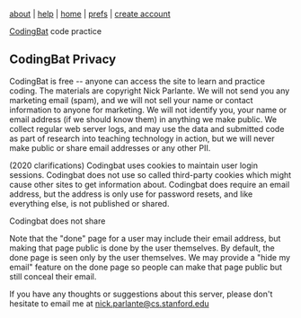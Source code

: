 [about](https://codingbat.com/about.html) | [help](https://codingbat.com/help.html) | [home](https://codingbat.com/) | [prefs](https://codingbat.com/pref) | [create account](https://codingbat.com/pref?docreate=1)

[CodingBat](https://codingbat.com/) code practice

CodingBat Privacy
-----------------

CodingBat is free -- anyone can access the site to learn and practice coding. The materials are copyright Nick Parlante. We will not send you any marketing email (spam), and we will not sell your name or contact information to anyone for marketing. We will not identify you, your name or email address (if we should know them) in anything we make public. We collect regular web server logs, and may use the data and submitted code as part of research into teaching technology in action, but we will never make public or share email addresses or any other PII.

(2020 clarifications) Codingbat uses cookies to maintain user login sessions. Codingbat does not use so called third-party cookies which might cause other sites to get information about. Codingbat does require an email address, but the address is only use for password resets, and like everything else, is not published or shared.

Codingbat does not share

Note that the "done" page for a user may include their email address, but making that page public is done by the user themselves. By default, the done page is seen only by the user themselves. We may provide a "hide my email" feature on the done page so people can make that page public but still conceal their email.

If you have any thoughts or suggestions about this server, please don't hesitate to email me at [nick.parlante@cs.stanford.edu](mailto:nick.parlante@cs.stanford.edu?subject=codingbat)
